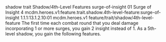 <ability>
  <metadata>
    <class>shadow</class>
    <feature_type>trait</feature_type>
    <file_dpath>Shadow/4th-Level Features</file_dpath>
    <item_id>surge-of-insight</item_id>
    <item_index>01</item_index>
    <item_name>Surge of Insight</item_name>
    <level>4</level>
    <scc>mcdm.heroes.v1:feature.trait.shadow.4th-level-feature:surge-of-insight</scc>
    <scdc>1.1.1:13.1.2.10:01</scdc>
    <source>mcdm.heroes.v1</source>
    <type>feature/trait/shadow/4th-level-feature</type>
  </metadata>
  <effects>
    <effect type="mundane">The first time each combat round that you deal damage incorporating 1 or more surges, you gain 2 insight instead of 1.
As a 5th-level shadow, you gain the following features.</effect>
  </effects>
</ability>
